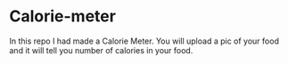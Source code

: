 # Calorie-meter
In this repo I had made a Calorie Meter. You will upload a pic of your food and it will tell you number of calories in your food.
